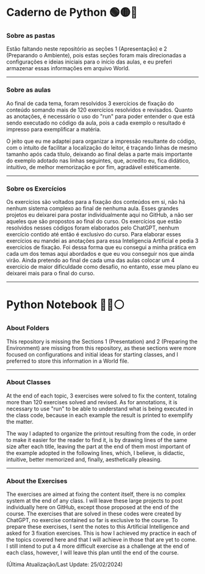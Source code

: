 <h1 color="red">Caderno de Python 🟢🟡🔵</h1>

<h3>Sobre as pastas</h3>

<p>Estão faltando neste repositório as seções 1 (Apresentação) e 2 (Preparando o Ambiente), pois estas seções foram mais direcionadas a configurações e ideias iniciais para o início das aulas, e eu preferi armazenar essas informações em arquivo World.</p>

<hr>

<h3>Sobre as aulas</h3>

<p>Ao final de cada tema, foram resolvidos 3 exercícios de fixação do conteúdo somando mais de 120 exercícios resolvidos e revisados. Quanto as anotações, é necessário o uso do "run" para poder entender o que está sendo executado no código da aula, pois a cada exemplo o resultado é impresso para exemplificar a matéria.</p>
<p>O jeito que eu me adaptei para organizar a impressão resultante do código, com o intuito de facilitar a localização do leitor, é traçando linhas de mesmo tamanho após cada título, deixando ao final delas a parte mais importante do exemplo adotado nas linhas seguintes, que, acredito eu, fica didático, intuitivo, de melhor memorização e por fim, agradável estéticamente.</p>

<hr>

<h3>Sobre os Exercícios</h3>

<p>Os exercícios são voltados para a fixação dos conteúdos em si, não há nenhum sistema complexo ao final de nenhuma aula. Esses grandes projetos eu deixarei para postar individualmente aqui no GitHub, a não ser aqueles que são propostos ao final do curso. Os exercícios que estão resolvidos nesses códigos foram elaborados pelo ChatGPT, nenhum exercício contido até então é exclusivo do curso. Para elaborar esses exercícios eu mandei as anotações para essa Inteligencia Artificial e pedia 3 exercícios de fixação. Foi dessa forma que eu consegui a minha prática em cada um dos temas aqui abordados e que eu vou conseguir nos que ainda virão. Ainda pretendo ao final de cada uma das aulas colocar um 4 exercício de maior dificuldade como desafio, no entanto, esse meu plano eu deixarei mais para o final do curso.</p>

<hr>

<h1 color="red">Python Notebook 🔵🔴⚪</h1>

<h3>About Folders</h3>

<p>This repository is missing the Sections 1 (Presentation) and 2 (Preparing the Environment) are missing from this repository, as these sections were more focused on configurations and initial ideas for starting classes, and I preferred to store this information in a World file.</p>

<hr>

<h3>About Classes</h3>

<p>At the end of each topic, 3 exercises were solved to fix the content, totaling more than 120 exercises solved and revised. As for annotations, it is necessary to use "run" to be able to understand what is being executed in the class code, because in each example the result is printed to exemplify the matter.</p>
<p>The way I adapted to organize the printout resulting from the code, in order to make it easier for the reader to find it, is by drawing lines of the same size after each title, leaving the part at the end of them most important of the example adopted in the following lines, which, I believe, is didactic, intuitive, better memorized and, finally, aesthetically pleasing.</p>

<hr>

<h3>About the Exercises</h3>

<p>The exercises are aimed at fixing the content itself, there is no complex system at the end of any class. I will leave these large projects to post individually here on GitHub, except those proposed at the end of the course. The exercises that are solved in these codes were created by ChatGPT, no exercise contained so far is exclusive to the course. To prepare these exercises, I sent the notes to this Artificial Intelligence and asked for 3 fixation exercises. This is how I achieved my practice in each of the topics covered here and that I will achieve in those that are yet to come. I still intend to put a 4 more difficult exercise as a challenge at the end of each class, however, I will leave this plan until the end of the course.</p>

<p>(Última Atualização/Last Update: 25/02/2024)</p>
